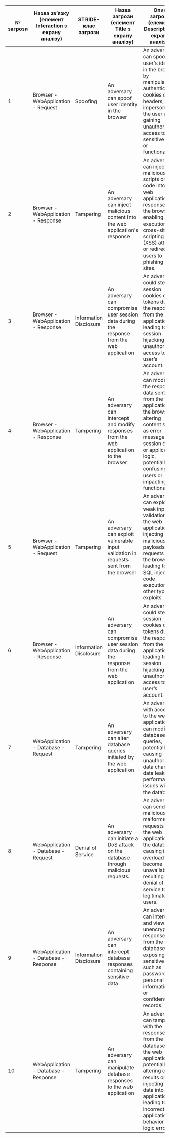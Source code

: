| **№ загрози** | **Назва зв’язку (елемент Interaction з екрану аналізу)** | **STRIDE-клас загрози** | **Назва загрози (елемент Title з екрану аналізу)** | **Опис загрози (елемент Description з екрану аналізу)** |
|---------------|---------------------------------------------------------|-------------------------|--------------------------------------------------|--------------------------------------------------------|
| 1             | Browser - WebApplication - Request                      | Spoofing                | An adversary can spoof user identity in the browser | An adversary can spoof the user's identity in the browser by manipulating authentication cookies or headers, impersonating the user and gaining unauthorized access to sensitive data or functionality. |
| 2             | Browser - WebApplication - Response                     | Tampering               | An adversary can inject malicious content into the web application's response | An adversary can inject malicious scripts or code into the web application's response to the browser, enabling the execution of cross-site scripting (XSS) attacks or redirecting users to phishing sites. |
| 3             | Browser - WebApplication - Response                     | Information Disclosure  | An adversary can compromise user session data during the response from the web application | An adversary could steal session cookies or tokens during the response from the web application, leading to session hijacking and unauthorized access to the user’s account. |
| 4             | Browser - WebApplication - Response                     | Tampering               | An adversary can intercept and modify responses from the web application to the browser | An adversary can modify the response data sent from the web application to the browser, altering content such as error messages, session data, or application logic, potentially confusing users or impacting functionality. |
| 5             | Browser - WebApplication - Request                      | Tampering               | An adversary can exploit vulnerable input validation in requests sent from the browser | An adversary can exploit weak input validation in the web application by injecting malicious payloads in requests from the browser, leading to SQL injection, code execution, or other types of exploits. |
| 6             | Browser - WebApplication - Response                     | Information Disclosure  | An adversary can compromise user session data during the response from the web application | An adversary could steal session cookies or tokens during the response from the web application, leading to session hijacking and unauthorized access to the user’s account. |
| 7             | WebApplication - Database - Request                     | Tampering               | An adversary can alter database queries initiated by the web application | An adversary with access to the web application can modify database queries, potentially causing unauthorized data changes, data leaks, or performance issues within the database. |
| 8             | WebApplication - Database - Request                     | Denial of Service       | An adversary can initiate a DoS attack on the database through malicious requests | An adversary can send malicious or malformed requests from the web application to the database, causing it to overload and become unavailable, resulting in denial of service to legitimate users. |
| 9             | WebApplication - Database - Response                    | Information Disclosure  | An adversary can intercept database responses containing sensitive data | An adversary can intercept and view unencrypted responses from the database, exposing sensitive data such as passwords, personal information, or confidential records. |
| 10            | WebApplication - Database - Response                    | Tampering               | An adversary can manipulate database responses to the web application | An adversary can tamper with the responses from the database to the web application, potentially altering query results or injecting false data into the application, leading to incorrect application behavior or logic errors. |
